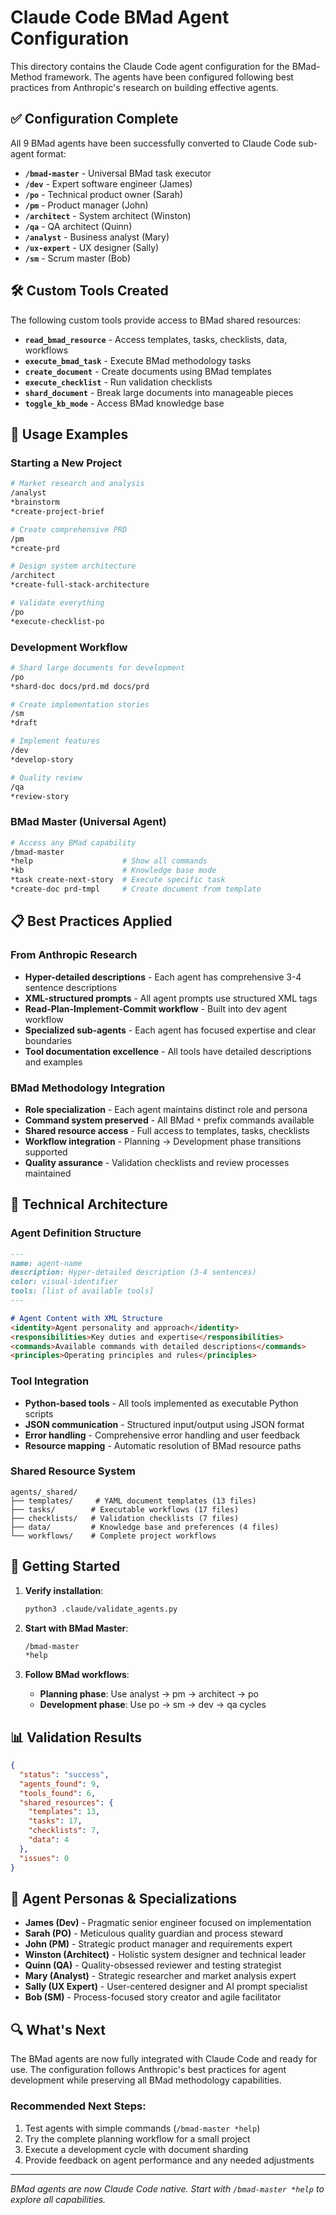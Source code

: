 # Claude Code BMad Agent Configuration

This directory contains the Claude Code agent configuration for the BMad-Method framework. The agents have been configured following best practices from Anthropic's research on building effective agents.

## ✅ Configuration Complete

All 9 BMad agents have been successfully converted to Claude Code sub-agent format:

- **`/bmad-master`** - Universal BMad task executor
- **`/dev`** - Expert software engineer (James)
- **`/po`** - Technical product owner (Sarah) 
- **`/pm`** - Product manager (John)
- **`/architect`** - System architect (Winston)
- **`/qa`** - QA architect (Quinn)
- **`/analyst`** - Business analyst (Mary)
- **`/ux-expert`** - UX designer (Sally)
- **`/sm`** - Scrum master (Bob)

## 🛠️ Custom Tools Created

The following custom tools provide access to BMad shared resources:

- **`read_bmad_resource`** - Access templates, tasks, checklists, data, workflows
- **`execute_bmad_task`** - Execute BMad methodology tasks
- **`create_document`** - Create documents using BMad templates
- **`execute_checklist`** - Run validation checklists
- **`shard_document`** - Break large documents into manageable pieces
- **`toggle_kb_mode`** - Access BMad knowledge base

## 🎯 Usage Examples

### Starting a New Project
```bash
# Market research and analysis
/analyst
*brainstorm
*create-project-brief

# Create comprehensive PRD  
/pm
*create-prd

# Design system architecture
/architect
*create-full-stack-architecture

# Validate everything
/po
*execute-checklist-po
```

### Development Workflow
```bash
# Shard large documents for development
/po
*shard-doc docs/prd.md docs/prd

# Create implementation stories
/sm
*draft

# Implement features
/dev
*develop-story

# Quality review
/qa
*review-story
```

### BMad Master (Universal Agent)
```bash
# Access any BMad capability
/bmad-master
*help                    # Show all commands
*kb                      # Knowledge base mode
*task create-next-story  # Execute specific task
*create-doc prd-tmpl     # Create document from template
```

## 📋 Best Practices Applied

### From Anthropic Research
- **Hyper-detailed descriptions** - Each agent has comprehensive 3-4 sentence descriptions
- **XML-structured prompts** - All agent prompts use structured XML tags
- **Read-Plan-Implement-Commit workflow** - Built into dev agent workflow
- **Specialized sub-agents** - Each agent has focused expertise and clear boundaries
- **Tool documentation excellence** - All tools have detailed descriptions and examples

### BMad Methodology Integration
- **Role specialization** - Each agent maintains distinct role and persona
- **Command system preserved** - All BMad `*` prefix commands available
- **Shared resource access** - Full access to templates, tasks, checklists
- **Workflow integration** - Planning → Development phase transitions supported
- **Quality assurance** - Validation checklists and review processes maintained

## 🔧 Technical Architecture

### Agent Definition Structure
```markdown
---
name: agent-name
description: Hyper-detailed description (3-4 sentences)
color: visual-identifier
tools: [list of available tools]
---

# Agent Content with XML Structure
<identity>Agent personality and approach</identity>
<responsibilities>Key duties and expertise</responsibilities>
<commands>Available commands with detailed descriptions</commands>
<principles>Operating principles and rules</principles>
```

### Tool Integration
- **Python-based tools** - All tools implemented as executable Python scripts
- **JSON communication** - Structured input/output using JSON format
- **Error handling** - Comprehensive error handling and user feedback
- **Resource mapping** - Automatic resolution of BMad resource paths

### Shared Resource System
```
agents/_shared/
├── templates/     # YAML document templates (13 files)
├── tasks/        # Executable workflows (17 files)
├── checklists/   # Validation checklists (7 files)
├── data/         # Knowledge base and preferences (4 files)
└── workflows/    # Complete project workflows
```

## 🚀 Getting Started

1. **Verify installation**:
   ```bash
   python3 .claude/validate_agents.py
   ```

2. **Start with BMad Master**:
   ```bash
   /bmad-master
   *help
   ```

3. **Follow BMad workflows**:
   - **Planning phase**: Use analyst → pm → architect → po
   - **Development phase**: Use po → sm → dev → qa cycles

## 📊 Validation Results

```json
{
  "status": "success",
  "agents_found": 9,
  "tools_found": 6,
  "shared_resources": {
    "templates": 13,
    "tasks": 17, 
    "checklists": 7,
    "data": 4
  },
  "issues": 0
}
```

## 🎨 Agent Personas & Specializations

- **James (Dev)** - Pragmatic senior engineer focused on implementation
- **Sarah (PO)** - Meticulous quality guardian and process steward
- **John (PM)** - Strategic product manager and requirements expert
- **Winston (Architect)** - Holistic system designer and technical leader
- **Quinn (QA)** - Quality-obsessed reviewer and testing strategist
- **Mary (Analyst)** - Strategic researcher and market analysis expert
- **Sally (UX Expert)** - User-centered designer and AI prompt specialist
- **Bob (SM)** - Process-focused story creator and agile facilitator

## 🔍 What's Next

The BMad agents are now fully integrated with Claude Code and ready for use. The configuration follows Anthropic's best practices for agent development while preserving all BMad methodology capabilities.

### Recommended Next Steps:
1. Test agents with simple commands (`/bmad-master *help`)
2. Try the complete planning workflow for a small project
3. Execute a development cycle with document sharding
4. Provide feedback on agent performance and any needed adjustments

---

*BMad agents are now Claude Code native. Start with `/bmad-master *help` to explore all capabilities.*